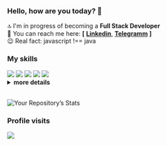 ### Hello, how are you today? 👋

🔝 I'm in progress of becoming a **Full Stack Developer** <br>
🎯 You can reach me here: **[** [**Linkedin**](http://www.linkedin.com/in/LarisaShatillo),
[**Telegramm**](https://t.me/Larisa_Shatillo) **]**<br>
😉 Real fact: javascript !== java

### My skills

<div><img src="https://img.shields.io/badge/HTML5-E34F26?style=for-the-badge&logo=html5&logoColor=white" />
<img src="https://img.shields.io/badge/CSS3-1572B6?style=for-the-badge&logo=css3&logoColor=white" />
<img src="https://img.shields.io/badge/Sass-CC6699?style=for-the-badge&logo=sass&logoColor=white"/>
<img src="https://img.shields.io/badge/JavaScript-F7DF1E?style=for-the-badge&logo=javascript&logoColor=black" />
<img src="https://img.shields.io/badge/React-20232A?style=for-the-badge&logo=react&logoColor=61DAFB" />

</div>

<details>
  <summary><b>more details</b></summary>
  
  <div>
   <img src="https://img.shields.io/badge/Codewars-B1361E?style=for-the-badge&logo=Codewars&logoColor=white"/>
   <img src="https://img.shields.io/badge/figma-%23F24E1E.svg?style=for-the-badge&logo=figma&logoColor=white"?/>
   <img src="https://img.shields.io/badge/Babel-F9DC3e?style=for-the-badge&logo=babel&logoColor=black"/>
   <img src="https://img.shields.io/badge/ESLint-4B3263?style=for-the-badge&logo=eslint&logoColor=white"/>
   <img src="https://img.shields.io/badge/Freecodecamp-%23123.svg?&style=for-the-badge&logo=freecodecamp&logoColor=orange"/> 
    <br>
   <img src="https://badges.aleen42.com/src/visual_studio_code.svg"/>
   <img src="https://badges.aleen42.com/src/sublime_text.svg"/>
   <img src="https://badges.aleen42.com/src/webpack.svg"/>
  <img src="https://badges.aleen42.com/src/npm.svg"/>
  </div>

</details>
<br>
<!-- https://github.com/marketplace/actions/wakatime-coding-statistics -->
<!-- https://github.com/marketplace/actions/profile-readme-development-stats -->

<!-- STATISTICS -->

![Your Repository’s Stats](https://github-readme-stats.vercel.app/api?username=LarisaShatil&show_icons=true)

<!-- [![Top Langs](https://github-readme-stats.vercel.app/api/top-langs/?username=LarisaShatil)](https://github.com/LarisaShatil/github-readme-stats) -->

### Profile visits

![](https://komarev.com/ghpvc/?username=LarisaShatil&label=visitors:)
